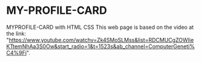 # MY-PROFILE-CARD
MYPROFILE-CARD with HTML CSS
This web page is based on the video at the link: "https://www.youtube.com/watchv=Zk4SMoSLMss&list=RDCMUCgZOWIieKTtemNhAa3S0Ow&start_radio=1&t=1523s&ab_channel=ComputerGeneti%C4%9Fi".
